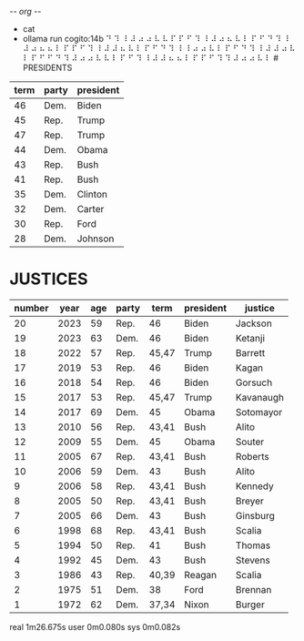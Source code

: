-*- org -*-

+ cat
+ ollama run cogito:14b
⠙ ⠹ ⠸ ⠼ ⠴ ⠴ ⠧ ⠧ ⠏ ⠏ ⠋ ⠹ ⠸ ⠼ ⠴ ⠦ ⠧ ⠇ ⠏ ⠋ ⠙ ⠹ ⠸ ⠼ ⠴ ⠦ ⠦ ⠇ ⠏ ⠏ ⠋ ⠹ ⠸ ⠼ ⠼ ⠦ ⠧ ⠇ ⠏ ⠋ ⠙ ⠹ ⠸ ⠸ ⠴ ⠴ ⠧ ⠇ ⠏ ⠋ ⠙ ⠹ ⠸ ⠼ ⠼ ⠴ ⠧ ⠇ ⠏ ⠋ ⠋ ⠙ ⠹ ⠼ ⠴ ⠴ ⠧ ⠧ ⠇ ⠏ ⠋ ⠹ ⠸ ⠼ ⠼ ⠦ ⠦ ⠇ ⠏ ⠏ ⠋ ⠹ ⠹ ⠼ ⠴ ⠴ ⠧ ⠇ # PRESIDENTS

| term | party   | president |
|------|---------|-----------|
| 46   | Dem.    | Biden     |
| 45   | Rep.    | Trump     |
| 47   | Rep.    | Trump     |
| 44   | Dem.    | Obama     |
| 43   | Rep.    | Bush      |
| 41   | Rep.    | Bush      |
| 35   | Dem.    | Clinton   |
| 32   | Dem.    | Carter    |
| 30   | Rep.    | Ford      |
| 28   | Dem.    | Johnson   |

# JUSTICES

| number | year | age | party | term | president | justice |
|--------|------|-----|-------|------|-----------|---------|
| 20     | 2023 | 59  | Rep.  | 46   | Biden     | Jackson |
| 19     | 2023 | 63  | Dem.  | 46   | Biden     | Ketanji |
| 18     | 2022 | 57  | Rep.  | 45,47| Trump     | Barrett |
| 17     | 2019 | 53  | Rep.  | 46   | Biden     | Kagan   |
| 16     | 2018 | 54  | Rep.  | 46   | Biden     | Gorsuch |
| 15     | 2017 | 53  | Rep.  | 45,47| Trump     | Kavanaugh|
| 14     | 2017 | 69  | Dem.  | 45   | Obama     | Sotomayor|
| 13     | 2010 | 56  | Rep.  | 43,41| Bush      | Alito   |
| 12     | 2009 | 55  | Dem.  | 45   | Obama     | Souter  |
| 11     | 2005 | 67  | Rep.  | 43,41| Bush      | Roberts|
| 10     | 2006 | 59  | Dem.  | 43   | Bush      | Alito   |
| 9      | 2006 | 58  | Rep.  | 43,41| Bush      | Kennedy|
| 8      | 2005 | 50  | Rep.  | 43,41| Bush      | Breyer |
| 7      | 2005 | 66  | Dem.  | 43   | Bush      | Ginsburg|
| 6      | 1998 | 68  | Rep.  | 43,41| Bush      | Scalia |
| 5      | 1994 | 50  | Rep.  | 41   | Bush      | Thomas |
| 4      | 1992 | 45  | Dem.  | 43   | Bush      | Stevens|
| 3      | 1986 | 43  | Rep.  | 40,39| Reagan    | Scalia |
| 2      | 1975 | 51  | Dem.  | 38   | Ford      | Brennan|
| 1      | 1972 | 62  | Dem.  | 37,34| Nixon     | Burger |


real	1m26.675s
user	0m0.080s
sys	0m0.082s
